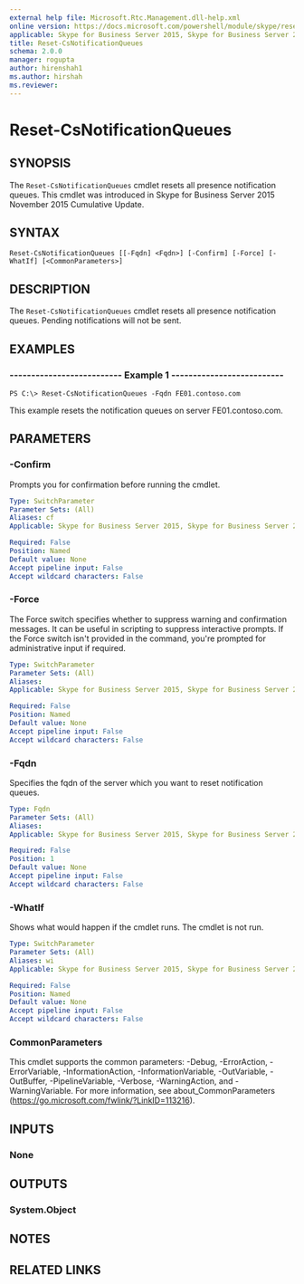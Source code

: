 ```yaml
---
external help file: Microsoft.Rtc.Management.dll-help.xml
online version: https://docs.microsoft.com/powershell/module/skype/reset-csnotificationqueues
applicable: Skype for Business Server 2015, Skype for Business Server 2019
title: Reset-CsNotificationQueues
schema: 2.0.0
manager: rogupta
author: hirenshah1
ms.author: hirshah
ms.reviewer:
---
```


# Reset-CsNotificationQueues

## SYNOPSIS
The `Reset-CsNotificationQueues` cmdlet resets all presence notification queues. This cmdlet was introduced in Skype for Business Server 2015 November 2015 Cumulative Update.

## SYNTAX
```
Reset-CsNotificationQueues [[-Fqdn] <Fqdn>] [-Confirm] [-Force] [-WhatIf] [<CommonParameters>]
```

## DESCRIPTION
The `Reset-CsNotificationQueues` cmdlet resets all presence notification queues. Pending notifications will not be sent.

## EXAMPLES

### -------------------------- Example 1 --------------------------
```
PS C:\> Reset-CsNotificationQueues -Fqdn FE01.contoso.com
```

This example resets the notification queues on server FE01.contoso.com.

## PARAMETERS

### -Confirm
Prompts you for confirmation before running the cmdlet.

```yaml
Type: SwitchParameter
Parameter Sets: (All)
Aliases: cf
Applicable: Skype for Business Server 2015, Skype for Business Server 2019

Required: False
Position: Named
Default value: None
Accept pipeline input: False
Accept wildcard characters: False
```

### -Force
The Force switch specifies whether to suppress warning and confirmation messages. It can be useful in scripting to suppress interactive prompts. If the Force switch isn't provided in the command, you're prompted for administrative input if required.

```yaml
Type: SwitchParameter
Parameter Sets: (All)
Aliases: 
Applicable: Skype for Business Server 2015, Skype for Business Server 2019

Required: False
Position: Named
Default value: None
Accept pipeline input: False
Accept wildcard characters: False
```

### -Fqdn
Specifies the fqdn of the server which you want to reset notification queues.

```yaml
Type: Fqdn
Parameter Sets: (All)
Aliases: 
Applicable: Skype for Business Server 2015, Skype for Business Server 2019

Required: False
Position: 1
Default value: None
Accept pipeline input: False
Accept wildcard characters: False
```

### -WhatIf
Shows what would happen if the cmdlet runs.
The cmdlet is not run.

```yaml
Type: SwitchParameter
Parameter Sets: (All)
Aliases: wi
Applicable: Skype for Business Server 2015, Skype for Business Server 2019

Required: False
Position: Named
Default value: None
Accept pipeline input: False
Accept wildcard characters: False
```

### CommonParameters
This cmdlet supports the common parameters: -Debug, -ErrorAction, -ErrorVariable, -InformationAction, -InformationVariable, -OutVariable, -OutBuffer, -PipelineVariable, -Verbose, -WarningAction, and -WarningVariable. For more information, see about_CommonParameters (https://go.microsoft.com/fwlink/?LinkID=113216).

## INPUTS

### None

## OUTPUTS

### System.Object

## NOTES

## RELATED LINKS

